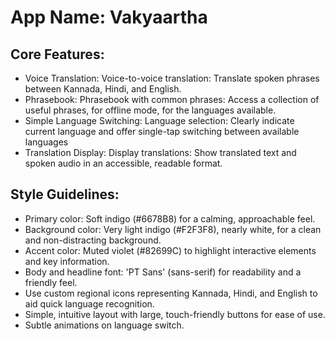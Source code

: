 # **App Name**: Vakyaartha

## Core Features:

- Voice Translation: Voice-to-voice translation: Translate spoken phrases between Kannada, Hindi, and English.
- Phrasebook: Phrasebook with common phrases: Access a collection of useful phrases, for offline mode, for the languages available.
- Simple Language Switching: Language selection: Clearly indicate current language and offer single-tap switching between available languages
- Translation Display: Display translations: Show translated text and spoken audio in an accessible, readable format.

## Style Guidelines:

- Primary color: Soft indigo (#6678B8) for a calming, approachable feel.
- Background color: Very light indigo (#F2F3F8), nearly white, for a clean and non-distracting background.
- Accent color: Muted violet (#82699C) to highlight interactive elements and key information.
- Body and headline font: 'PT Sans' (sans-serif) for readability and a friendly feel.
- Use custom regional icons representing Kannada, Hindi, and English to aid quick language recognition.
- Simple, intuitive layout with large, touch-friendly buttons for ease of use.
- Subtle animations on language switch.